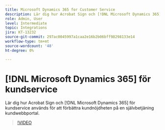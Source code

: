 ```yaml
---
title: Microsoft Dynamics 365 for Customer Service
description: Lär dig hur Acrobat Sign och [!DNL Microsoft Dynamics 365] för kundservice används för att förbättra kundnöjdheten på en självbetjänad kundwebbportal
role: Admin, User
level: Intermediate
topic: Integrations
jira: KT-13232
source-git-commit: 297ac0045997a1caa2e16b2b06bff98298133e14
workflow-type: tm+mt
source-wordcount: '48'
ht-degree: 0%

---
```


# [!DNL Microsoft Dynamics 365] för kundservice

Lär dig hur Acrobat Sign och [!DNL Microsoft Dynamics 365] för kundservice används för att förbättra kundnöjdheten på en självbetjäning kundwebbportal.

>[!VIDEO](https://video.tv.adobe.com/v/3422046?quality=12&learn=on&hidetitle=true)
